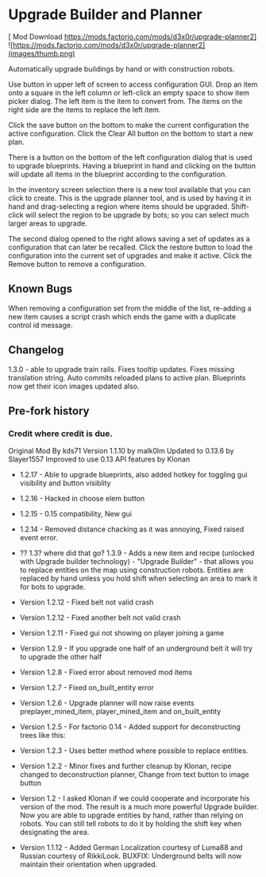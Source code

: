 # Upgrade Builder and Planner

[ Mod Download https://mods.factorio.com/mods/d3x0r/upgrade-planner2] ![https://mods.factorio.com/mods/d3x0r/upgrade-planner2](images/thumb.png)

Automatically upgrade buildings by hand or with construction robots.

Use button in upper left of screen to access configuration GUI.  Drop an item onto a square in the left column or left-click an empty space to 
show item picker dialog.  The left item is the item to convert from.  The items on the right side are the items to replace the left item.

Click the save button on the bottom to make the current configuration the active configuration.  Click the Clear All button on the bottom to start 
a new plan.

There is a button on the bottom of the left configuration dialog that is used to upgrade blueprints.  Having a blueprint in hand and clicking on the
button will update all items in the blueprint according to the configuration.

In the inventory screen selection there is a new tool available that you can click to create.  This is the upgrade planner tool, and 
is used by having it in hand and drag-selecting a region where items should be upgraded.   Shift-click will select the region to be upgrade
by bots; so you can select much larger areas to upgrade.

The second dialog opened to the right allows saving a set of updates as a configuration that can later be recalled.  Click the restore button to
load the configuration into the current set of upgrades and make it active.  Click the Remove button to remove a configuration. 

## Known Bugs
When removing a configuration set from the middle of the list, re-adding a new item causes a script crash which ends the game with a duplicate control
id message.

## Changelog

1.3.0 - able to upgrade train rails.  Fixes tooltip updates.  Fixes missing translation string.  Auto commits reloaded plans to active plan.
Blueprints now get their icon images updated also.

## Pre-fork history 

### Credit where credit is due.
Original Mod By kds71
Version 1.1.10 by malk0lm
Updated to 0.13.6 by Slayer1557
Improved to use 0.13 API features by Klonan

- 1.2.17 - Able to upgrade blueprints, also added hotkey for toggling gui visibility and button visiblity

- 1.2.16 - Hacked in choose elem button

- 1.2.15 - 0.15 compatibility, New gui

- 1.2.14 - Removed distance chacking as it was annoying, Fixed raised event error.

- ?? 1.3? where did that go? 
  1.3.9 - Adds a new item and recipe (unlocked with Upgrade builder technology) - "Upgrade Builder" - that allows you to replace entities on the map using construction robots. Entities are replaced by hand unless you hold shift when selecting an area to mark it for bots to upgrade.

- Version 1.2.12 - Fixed belt not valid crash

- Version 1.2.12 - Fixed another belt not valid crash

- Version 1.2.11 - Fixed gui not showing on player joining a game

- Version 1.2.9 - If you upgrade one half of an underground belt it will try to upgrade the other half

- Version 1.2.8 - Fixed error about removed mod items

- Version 1.2.7 - Fixed on_built_entity error

- Version 1.2.6 - Upgrade planner will now raise events preplayer_mined_item, player_mined_item and on_built_entity

- Version 1.2.5 - For factorio 0.14 - Added support for deconstructing trees like this:

- Version 1.2.3 - Uses better method where possible to replace entities.

- Version 1.2.2 - Minor fixes and further cleanup by Klonan, recipe changed to deconstruction planner, Change from text button to image button

- Version 1.2 - I asked Klonan if we could cooperate and incorporate his version of the mod. The result is a much more powerful Upgrade builder. Now you are able to upgrade entities by hand, rather than relying on robots. You can still tell robots to do it by holding the shift key when designating the area.

- Version 1.1.12 - Added German Localization courtesy of Luma88 and Russian courtesy of RikkiLook. BUXFIX: Underground belts will now maintain their orientation when upgraded.


